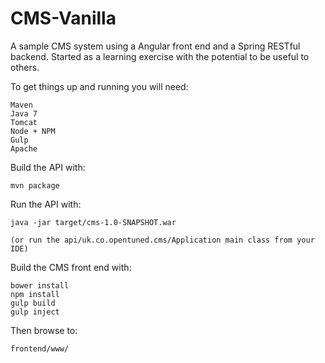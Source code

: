 # CMS-Vanilla
A sample CMS system using a Angular front end and a Spring RESTful backend. Started as a learning exercise with the potential to be useful to others.

To get things up and running you will need:

    Maven
    Java 7
    Tomcat
    Node + NPM
    Gulp
    Apache
    

Build the API with:

    mvn package

Run the API with:

    java -jar target/cms-1.0-SNAPSHOT.war
    
    (or run the api/uk.co.opentuned.cms/Application main class from your IDE)
   
Build the CMS front end with:

    bower install
    npm install
    gulp build
    gulp inject
    
Then browse to:

    frontend/www/